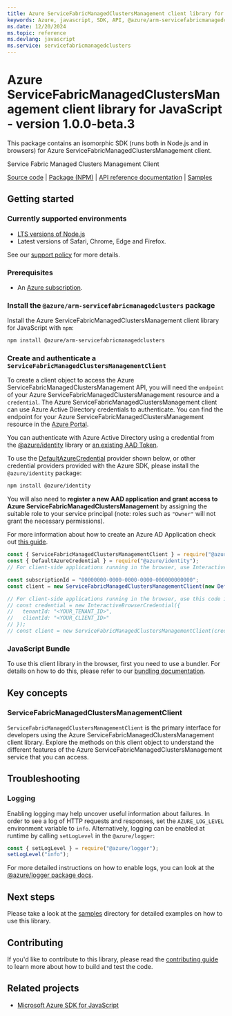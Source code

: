 ```yaml
---
title: Azure ServiceFabricManagedClustersManagement client library for JavaScript
keywords: Azure, javascript, SDK, API, @azure/arm-servicefabricmanagedclusters, servicefabricmanagedclusters
ms.date: 12/20/2024
ms.topic: reference
ms.devlang: javascript
ms.service: servicefabricmanagedclusters
---
```

# Azure ServiceFabricManagedClustersManagement client library for JavaScript - version 1.0.0-beta.3 


This package contains an isomorphic SDK (runs both in Node.js and in browsers) for Azure ServiceFabricManagedClustersManagement client.

Service Fabric Managed Clusters Management Client

[Source code](https://github.com/Azure/azure-sdk-for-js/tree/@azure/arm-servicefabricmanagedclusters_1.0.0-beta.3/sdk/servicefabricmanagedclusters/arm-servicefabricmanagedclusters) |
[Package (NPM)](https://www.npmjs.com/package/@azure/arm-servicefabricmanagedclusters) |
[API reference documentation](/javascript/api/@azure/arm-servicefabricmanagedclusters?view=azure-node-preview) |
[Samples](https://github.com/Azure-Samples/azure-samples-js-management)

## Getting started

### Currently supported environments

- [LTS versions of Node.js](https://github.com/nodejs/release#release-schedule)
- Latest versions of Safari, Chrome, Edge and Firefox.

See our [support policy](https://github.com/Azure/azure-sdk-for-js/blob/@azure/arm-servicefabricmanagedclusters_1.0.0-beta.3/SUPPORT.md) for more details.

### Prerequisites

- An [Azure subscription][azure_sub].

### Install the `@azure/arm-servicefabricmanagedclusters` package

Install the Azure ServiceFabricManagedClustersManagement client library for JavaScript with `npm`:

```bash
npm install @azure/arm-servicefabricmanagedclusters
```

### Create and authenticate a `ServiceFabricManagedClustersManagementClient`

To create a client object to access the Azure ServiceFabricManagedClustersManagement API, you will need the `endpoint` of your Azure ServiceFabricManagedClustersManagement resource and a `credential`. The Azure ServiceFabricManagedClustersManagement client can use Azure Active Directory credentials to authenticate.
You can find the endpoint for your Azure ServiceFabricManagedClustersManagement resource in the [Azure Portal][azure_portal].

You can authenticate with Azure Active Directory using a credential from the [@azure/identity][azure_identity] library or [an existing AAD Token](https://github.com/Azure/azure-sdk-for-js/blob/@azure/arm-servicefabricmanagedclusters_1.0.0-beta.3/sdk/identity/identity/samples/AzureIdentityExamples.md#authenticating-with-a-pre-fetched-access-token).

To use the [DefaultAzureCredential][defaultazurecredential] provider shown below, or other credential providers provided with the Azure SDK, please install the `@azure/identity` package:

```bash
npm install @azure/identity
```

You will also need to **register a new AAD application and grant access to Azure ServiceFabricManagedClustersManagement** by assigning the suitable role to your service principal (note: roles such as `"Owner"` will not grant the necessary permissions).

For more information about how to create an Azure AD Application check out [this guide](/azure/active-directory/develop/howto-create-service-principal-portal).

```javascript
const { ServiceFabricManagedClustersManagementClient } = require("@azure/arm-servicefabricmanagedclusters");
const { DefaultAzureCredential } = require("@azure/identity");
// For client-side applications running in the browser, use InteractiveBrowserCredential instead of DefaultAzureCredential. See https://aka.ms/azsdk/js/identity/examples for more details.

const subscriptionId = "00000000-0000-0000-0000-000000000000";
const client = new ServiceFabricManagedClustersManagementClient(new DefaultAzureCredential(), subscriptionId);

// For client-side applications running in the browser, use this code instead:
// const credential = new InteractiveBrowserCredential({
//   tenantId: "<YOUR_TENANT_ID>",
//   clientId: "<YOUR_CLIENT_ID>"
// });
// const client = new ServiceFabricManagedClustersManagementClient(credential, subscriptionId);
```


### JavaScript Bundle
To use this client library in the browser, first you need to use a bundler. For details on how to do this, please refer to our [bundling documentation](https://aka.ms/AzureSDKBundling).

## Key concepts

### ServiceFabricManagedClustersManagementClient

`ServiceFabricManagedClustersManagementClient` is the primary interface for developers using the Azure ServiceFabricManagedClustersManagement client library. Explore the methods on this client object to understand the different features of the Azure ServiceFabricManagedClustersManagement service that you can access.

## Troubleshooting

### Logging

Enabling logging may help uncover useful information about failures. In order to see a log of HTTP requests and responses, set the `AZURE_LOG_LEVEL` environment variable to `info`. Alternatively, logging can be enabled at runtime by calling `setLogLevel` in the `@azure/logger`:

```javascript
const { setLogLevel } = require("@azure/logger");
setLogLevel("info");
```

For more detailed instructions on how to enable logs, you can look at the [@azure/logger package docs](https://github.com/Azure/azure-sdk-for-js/tree/@azure/arm-servicefabricmanagedclusters_1.0.0-beta.3/sdk/core/logger).

## Next steps

Please take a look at the [samples](https://github.com/Azure-Samples/azure-samples-js-management) directory for detailed examples on how to use this library.

## Contributing

If you'd like to contribute to this library, please read the [contributing guide](https://github.com/Azure/azure-sdk-for-js/blob/@azure/arm-servicefabricmanagedclusters_1.0.0-beta.3/CONTRIBUTING.md) to learn more about how to build and test the code.

## Related projects

- [Microsoft Azure SDK for JavaScript](https://github.com/Azure/azure-sdk-for-js)



[azure_cli]: /cli/azure
[azure_sub]: https://azure.microsoft.com/free/
[azure_sub]: https://azure.microsoft.com/free/
[azure_portal]: https://portal.azure.com
[azure_identity]: https://github.com/Azure/azure-sdk-for-js/tree/@azure/arm-servicefabricmanagedclusters_1.0.0-beta.3/sdk/identity/identity
[defaultazurecredential]: https://github.com/Azure/azure-sdk-for-js/tree/@azure/arm-servicefabricmanagedclusters_1.0.0-beta.3/sdk/identity/identity#defaultazurecredential

